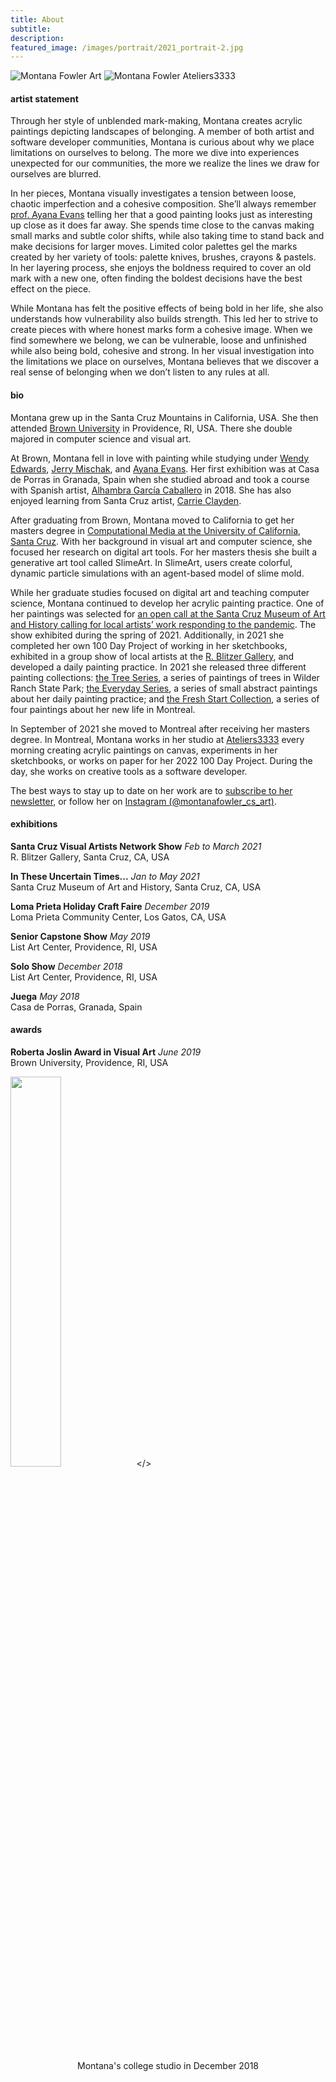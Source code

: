 ```yaml
---
title: About
subtitle:
description:
featured_image: /images/portrait/2021_portrait-2.jpg
---
```


<!-- <img src="/website/images/portrait/concussion.jpg" style="width: 70%"></>
 --><!-- <div class="gallery" data-columns="2" style="width: 80%">
	<img src="/website/images/portrait/concussion2.jpg">
	<img src="/website/images/portrait/ateliers3333.jpg">
</div> -->
<div class="row">
    <img class="about-img" src="/website/images/portrait/concussion2.jpg" alt="Montana Fowler Art" >
    <img class="about-img" src="/website/images/portrait/ateliers3333.jpg" alt="Montana Fowler Ateliers3333">
</div>

#### artist statement

Through her style of unblended mark-making, Montana creates acrylic paintings depicting landscapes of belonging. A member of both artist and software developer communities, Montana is curious about why we place limitations on ourselves to belong.  The more we dive into experiences unexpected for our communities, the more we realize the lines we draw for ourselves are blurred.

In her pieces, Montana visually investigates a tension between loose, chaotic imperfection and a cohesive composition.  She’ll always remember <a href="https://www.ayanaevans.com">prof. Ayana Evans</a> telling her that a good painting looks just as interesting up close as it does far away.  She spends time close to the canvas making small marks and subtle color shifts, while also taking time to stand back and make decisions for larger moves. Limited color palettes gel the marks created by her variety of tools: palette knives, brushes, crayons & pastels. In her layering process, she enjoys the boldness required to cover an old mark with a new one, often finding the boldest decisions have the best effect on the piece.  

While Montana has felt the positive effects of being bold in her life, she also understands how vulnerability also builds strength. This led her to strive to create pieces with where honest marks form a cohesive image.  When we find somewhere we belong, we can be vulnerable, loose and unfinished while also being bold, cohesive and strong.  In her visual investigation into the limitations we place on ourselves, Montana believes that we discover a real sense of belonging when we don’t listen to any rules at all.

#### bio
Montana grew up in the Santa Cruz Mountains in California, USA.  She then attended [Brown University](https://www.brown.edu) in Providence, RI, USA.  There she double majored in computer science and visual art.  

At Brown, Montana fell in love with painting while studying under <a href="https://wendyedwardspainting.com">Wendy Edwards</a>, <a href="https://jerrymischak.com">Jerry Mischak</a>, and <a href="https://www.ayanaevans.com">Ayana Evans</a>.  Her first exhibition was at Casa de Porras in Granada, Spain when she studied abroad and took a course with Spanish artist, <a href="https://www.instagram.com/telasanimadasdealhambra/">Alhambra García Caballero</a> in 2018.  She has also enjoyed learning from Santa Cruz artist, <a href="https://www.carrieclayden.com">Carrie Clayden</a>.

After graduating from Brown, Montana moved to California to get her masters degree in <a href="https://engineering.ucsc.edu/departments/computational-media">Computational Media at the University of California, Santa Cruz</a>.  With her background in visual art and computer science, she focused her research on digital art tools.  For her masters thesis she built a generative art tool called SlimeArt.  In SlimeArt, users create colorful, dynamic particle simulations with an agent-based model of slime mold.

While her graduate studies focused on digital art and teaching computer science, Montana continued to develop her acrylic painting practice.  One of her paintings was selected for [an open call at the Santa Cruz Museum of Art and History calling for local artists’ work responding to the pandemic](https://www.santacruzmah.org/blog/itut).  The show exhibited during the spring of 2021.  Additionally, in 2021 she completed her own 100 Day Project of working in her sketchbooks, exhibited in a group show of local artists at the [R. Blitzer Gallery](https://www.instagram.com/rblitzergallery/?hl=en), and developed a daily painting practice.  In 2021 she released three different painting collections: [the Tree Series]({{site.baseurl}}/painting-collections/2021-1-tree-series/), a series of paintings of trees in Wilder Ranch State Park; [the Everyday Series]({{site.baseurl}}/painting-collections/2021-2-tree-series/), a series of small abstract paintings about her daily painting practice; and [the Fresh Start Collection]({{site.baseurl}}/painting-collections/2021-4-dec-paintings/), a series of four paintings about her new life in Montreal.

In September of 2021 she moved to Montreal after receiving her masters degree.  In Montreal, Montana works in her studio at [Ateliers3333](https://www.ateliers3333.com) every morning creating acrylic paintings on canvas, experiments in her sketchbooks, or works on paper for her 2022 100 Day Project. During the day, she works on creative tools as a software developer.  

The best ways to stay up to date on her work are to <a href="https://montanafowler.us2.list-manage.com/subscribe?u=a53b48a7dada1d1df2268f45c&id=e5121f1348">subscribe to her newsletter</a>, or follow her on <a href="https://www.instagram.com/montanafowler_cs_art/">Instagram (@montanafowler_cs_art)</a>.



#### exhibitions

**Santa Cruz Visual Artists Network Show** *Feb to March 2021*  
R. Blitzer Gallery, Santa Cruz, CA, USA

**In These Uncertain Times...**  *Jan to May 2021*  
Santa Cruz Museum of Art and History, Santa Cruz, CA, USA

**Loma Prieta Holiday Craft Faire**  *December 2019*  
Loma Prieta Community Center, Los Gatos, CA, USA

**Senior Capstone Show**  *May 2019*  
List Art Center, Providence, RI, USA

**Solo Show**  *December 2018*  
List Art Center, Providence, RI, USA

**Juega**  *May 2018*  
Casa de Porras, Granada, Spain

#### awards

**Roberta Joslin Award in Visual Art** *June 2019*  
Brown University, Providence, RI, USA

<img src="/website/images/portrait/college-studio.jpg" style="width: 40%"></>

<p style="text-align: center;">Montana's college studio in December 2018</p>

